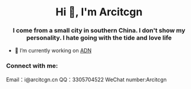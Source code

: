<h1 align="center">Hi 👋, I'm Arcitcgn</h1>
<h3 align="center">I come from a small city in southern China. I don't show my personality. I hate going with the tide and love life</h3>

- 🔭 I’m currently working on [ADN](https://arcitcgn.cn/171.html)

<h3 align="left">Connect with me:</h3>
<p align="left">
Email：i@arcitcgn.cn
 QQ：3305704522
  WeChat number:Arcitcgn
</p>
